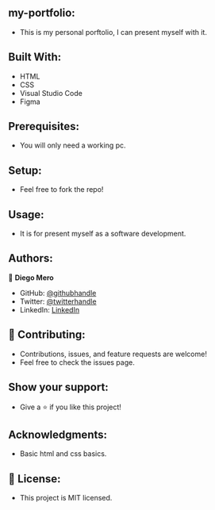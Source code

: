 ## my-portfolio:
 - This is my personal porftolio, I can present myself with it.
## Built With:
 - HTML
 - CSS
 - Visual Studio Code
 - Figma
## Prerequisites:
 - You will only need a working pc.
## Setup:
 - Feel free to fork the repo!
## Usage:
 - It is for present myself as a software development.
## Authors:
👤 **Diego Mero**
- GitHub: [@githubhandle](https://github.com/githubhandle)
- Twitter: [@twitterhandle](https://twitter.com/twitterhandle)
- LinkedIn: [LinkedIn](https://linkedin.com/in/linkedinhandle)
## 🤝 Contributing:
 - Contributions, issues, and feature requests are welcome!
 - Feel free to check the issues page.
## Show your support:
 - Give a ⭐️ if you like this project!
## Acknowledgments:
 - Basic html and css basics.
## 📝 License:
 - This project is MIT licensed.
